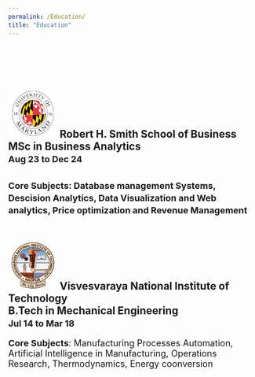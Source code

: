 ```yaml
---
permalink: /Education/
title: "Education"
---
```



<br><br>  
<img src="/assets/images/UMD.png" alt="UMD logo" width="100" height="100">  **Robert H. Smith School of Business**<br>
MSc in Business Analytics  
<span style="font-size:18px">Aug 23 to Dec 24   </span>
--------------------------------------------------------------------------------------------------------  
<span style="font-size:18px">  **Core Subjects**: Database management Systems, Descision Analytics, Data Visualization and Web analytics, Price optimization and Revenue Management
</span>
<br><br>      
<img src="/assets/images/VNIT.png" alt="UMD logo" width="100" height="100">  **Visvesvaraya National Institute of Technology**<br>
B.Tech in Mechanical Engineering  
<span style="font-size:18px">Jul 14 to Mar 18  </span>
--------------------------------------------------------------------------------------------------------  
<span style="font-size:18px">  **Core Subjects**: Manufacturing Processes Automation, Artificial Intelligence in Manufacturing, Operations Research, Thermodynamics, Energy coonversion
</span>
